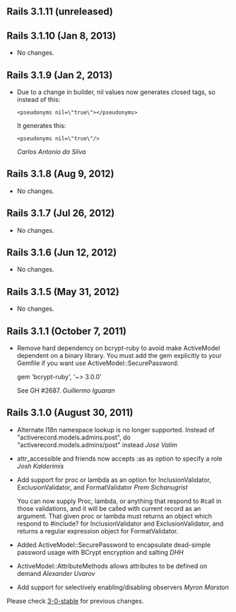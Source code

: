 ## Rails 3.1.11 (unreleased) ##

## Rails 3.1.10 (Jan 8, 2013) ##

*   No changes.

## Rails 3.1.9 (Jan 2, 2013) ##

*   Due to a change in builder, nil values now generates closed tags, so instead of this:

        <pseudonyms nil=\"true\"></pseudonyms>

    It generates this:

        <pseudonyms nil=\"true\"/>

    *Carlos Antonio da Silva*

## Rails 3.1.8 (Aug 9, 2012) ##

*   No changes.

## Rails 3.1.7 (Jul 26, 2012) ##

*   No changes.

## Rails 3.1.6 (Jun 12, 2012) ##

*   No changes.

## Rails 3.1.5 (May 31, 2012) ##

*   No changes.

## Rails 3.1.1 (October 7, 2011) ##

*   Remove hard dependency on bcrypt-ruby to avoid make ActiveModel dependent on a binary library.
    You must add the gem explicitly to your Gemfile if you want use ActiveModel::SecurePassword:

    gem 'bcrypt-ruby', '~> 3.0.0'

    See GH #2687. *Guillermo Iguaran*

## Rails 3.1.0 (August 30, 2011) ##

*   Alternate I18n namespace lookup is no longer supported.
    Instead of "activerecord.models.admins.post", do "activerecord.models.admins/post" instead *José Valim*

*   attr_accessible and friends now accepts :as as option to specify a role *Josh Kalderimis*

*   Add support for proc or lambda as an option for InclusionValidator,
    ExclusionValidator, and FormatValidator *Prem Sichanugrist*

    You can now supply Proc, lambda, or anything that respond to #call in those
    validations, and it will be called with current record as an argument.
    That given proc or lambda must returns an object which respond to #include? for
    InclusionValidator and ExclusionValidator, and returns a regular expression
    object for FormatValidator.

*   Added ActiveModel::SecurePassword to encapsulate dead-simple password usage with BCrypt encryption and salting *DHH*

*   ActiveModel::AttributeMethods allows attributes to be defined on demand *Alexander Uvarov*

*   Add support for selectively enabling/disabling observers *Myron Marston*

Please check [3-0-stable](https://github.com/rails/rails/blob/3-0-stable/activemodel/CHANGELOG) for previous changes.
